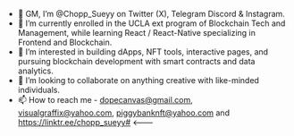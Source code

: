 - 👋 GM, I’m @Chopp_Sueyy on Twitter (X), Telegram Discord & Instagram.
- 🌱 I’m currently enrolled in the UCLA ext program of Blockchain Tech and Management, while learning React / React-Native specializing in Frontend and Blockchain.
- 👀 I’m interested in building dApps, NFT tools, interactive pages, and pursuing blockchain development with smart contracts and data analytics.
- 💞️ I’m looking to collaborate on anything creative with like-minded individuals.
- 📫 How to reach me - dopecanvas@gmail.com, visualgraffix@yahoo.com, piggybanknft@yahoo.com and https://linktr.ee/chopp_sueyy# <---

